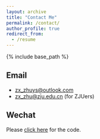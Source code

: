 ```yaml
---
layout: archive
title: "Contact Me"
permalink: /contact/
author_profile: true
redirect_from:
  - /resume
---
```


{% include base_path %}

## Email

* zx_zhuys@outlook.com
* zx_zhu@zju.edu.cn (for ZJUers)

## Wechat

Please [click here](https://ZhuZixuan0809.github.io/images/Wechat_zzx.png) for the code.




